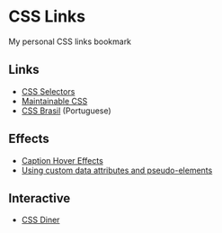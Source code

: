 # CSS Links

My personal CSS links bookmark

## Links

- [CSS Selectors](http://www.cheetyr.com/css-selectors)
- [Maintainable CSS](http://maintainablecss.com/)
- [CSS Brasil](http://cssbrasil.org/) (Portuguese)

## Effects

- [Caption Hover Effects](https://tympanus.net/codrops/2013/06/18/caption-hover-effects/)
- [Using custom data attributes and pseudo-elements](https://tympanus.net/codrops/2013/07/05/using-custom-data-attributes-and-pseudo-elements/)

## Interactive

- [CSS Diner](http://flukeout.github.io/)
